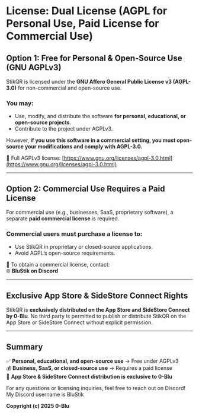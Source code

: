 # License: Dual License (AGPL for Personal Use, Paid License for Commercial Use)

## Option 1: Free for Personal & Open-Source Use (GNU AGPLv3)

StikQR is licensed under the **GNU Affero General Public License v3 (AGPL-3.0)** for non-commercial and open-source use.

### You may:
- Use, modify, and distribute the software **for personal, educational, or open-source projects**.
- Contribute to the project under AGPLv3.

However, **if you use this software in a commercial setting, you must open-source your modifications and comply with AGPL-3.0.**

📜 Full AGPLv3 license: [https://www.gnu.org/licenses/agpl-3.0.html](https://www.gnu.org/licenses/agpl-3.0.html)

---

## Option 2: Commercial Use Requires a Paid License

For commercial use (e.g., businesses, SaaS, proprietary software), a separate **paid commercial license** is required.

### Commercial users **must purchase a license** to:
- Use StikQR in proprietary or closed-source applications.
- Avoid AGPL’s open-source requirements.

📩 To obtain a commercial license, contact:  
🌐 **BluStik on Discord**  

---

## Exclusive App Store & SideStore Connect Rights

StikQR is **exclusively distributed on the App Store and SideStore Connect by 0-Blu**. No third party is permitted to publish or distribute StikQR on the App Store or SideStore Connect without explicit permission.

---

## Summary

✅ **Personal, educational, and open-source use** → Free under AGPLv3  
💰 **Business, SaaS, or closed-source use** → Requires a paid license  
🛑 **App Store & SideStore Connect distribution is exclusive to 0-Blu**  

For any questions or licensing inquiries, feel free to reach out on Discord!
My Discord username is BluStik

**Copyright (c) 2025 0-Blu**
